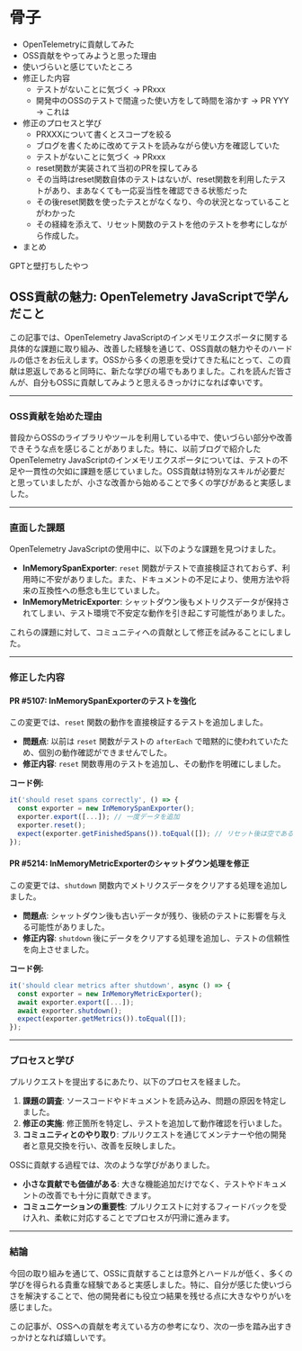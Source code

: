 # 骨子  
- OpenTelemetryに貢献してみた
- OSS貢献をやってみようと思った理由
- 使いづらいと感じていたところ
- 修正した内容
  - テストがないことに気づく -> PRxxx
  - 開発中のOSSのテストで間違った使い方をして時間を溶かす -> PR YYY -> これは
- 修正のプロセスと学び
  - PRXXXについて書くとスコープを絞る
  - ブログを書くために改めてテストを読みながら使い方を確認していた
  - テストがないことに気づく -> PRxxx
  - reset関数が実装されて当初のPRを探してみる
  - その当時はreset関数自体のテストはないが、reset関数を利用したテストがあり、まあなくても一応妥当性を確認できる状態だった
  - その後reset関数を使ったテスとがなくなり、今の状況となっていることがわかった
  - その経緯を添えて、リセット関数のテストを他のテストを参考にしながら作成した。
- まとめ


GPTと壁打ちしたやつ

## OSS貢献の魅力: OpenTelemetry JavaScriptで学んだこと

この記事では、OpenTelemetry JavaScriptのインメモリエクスポータに関する具体的な課題に取り組み、改善した経験を通じて、OSS貢献の魅力やそのハードルの低さをお伝えします。OSSから多くの恩恵を受けてきた私にとって、この貢献は恩返しであると同時に、新たな学びの場でもありました。これを読んだ皆さんが、自分もOSSに貢献してみようと思えるきっかけになれば幸いです。

---

### OSS貢献を始めた理由

普段からOSSのライブラリやツールを利用している中で、使いづらい部分や改善できそうな点を感じることがありました。特に、以前ブログで紹介したOpenTelemetry JavaScriptのインメモリエクスポータについては、テストの不足や一貫性の欠如に課題を感じていました。OSS貢献は特別なスキルが必要だと思っていましたが、小さな改善から始めることで多くの学びがあると実感しました。

---

### 直面した課題

OpenTelemetry JavaScriptの使用中に、以下のような課題を見つけました。

- **InMemorySpanExporter**: `reset` 関数がテストで直接検証されておらず、利用時に不安がありました。また、ドキュメントの不足により、使用方法や将来の互換性への懸念も生じていました。
- **InMemoryMetricExporter**: シャットダウン後もメトリクスデータが保持されてしまい、テスト環境で不安定な動作を引き起こす可能性がありました。

これらの課題に対して、コミュニティへの貢献として修正を試みることにしました。

---

### 修正した内容

#### **PR #5107: InMemorySpanExporterのテストを強化**

この変更では、`reset` 関数の動作を直接検証するテストを追加しました。

- **問題点**: 以前は `reset` 関数がテストの `afterEach` で暗黙的に使われていたため、個別の動作確認ができませんでした。
- **修正内容**: `reset` 関数専用のテストを追加し、その動作を明確にしました。

**コード例:**

```typescript
it('should reset spans correctly', () => {
  const exporter = new InMemorySpanExporter();
  exporter.export([...]); // 一度データを追加
  exporter.reset();
  expect(exporter.getFinishedSpans()).toEqual([]); // リセット後は空であることを検証
});
```

#### **PR #5214: InMemoryMetricExporterのシャットダウン処理を修正**

この変更では、`shutdown` 関数内でメトリクスデータをクリアする処理を追加しました。

- **問題点**: シャットダウン後も古いデータが残り、後続のテストに影響を与える可能性がありました。
- **修正内容**: `shutdown` 後にデータをクリアする処理を追加し、テストの信頼性を向上させました。

**コード例:**

```typescript
it('should clear metrics after shutdown', async () => {
  const exporter = new InMemoryMetricExporter();
  await exporter.export([...]);
  await exporter.shutdown();
  expect(exporter.getMetrics()).toEqual([]);
});
```

---

### プロセスと学び

プルリクエストを提出するにあたり、以下のプロセスを経ました。

1. **課題の調査**: ソースコードやドキュメントを読み込み、問題の原因を特定しました。
2. **修正の実施**: 修正箇所を特定し、テストを追加して動作確認を行いました。
3. **コミュニティとのやり取り**: プルリクエストを通じてメンテナーや他の開発者と意見交換を行い、改善を反映しました。

OSSに貢献する過程では、次のような学びがありました。

- **小さな貢献でも価値がある**: 大きな機能追加だけでなく、テストやドキュメントの改善でも十分に貢献できます。
- **コミュニケーションの重要性**: プルリクエストに対するフィードバックを受け入れ、柔軟に対応することでプロセスが円滑に進みます。

---

### 結論

今回の取り組みを通じて、OSSに貢献することは意外とハードルが低く、多くの学びを得られる貴重な経験であると実感しました。特に、自分が感じた使いづらさを解決することで、他の開発者にも役立つ結果を残せる点に大きなやりがいを感じました。

この記事が、OSSへの貢献を考えている方の参考になり、次の一歩を踏み出すきっかけとなれば嬉しいです。

